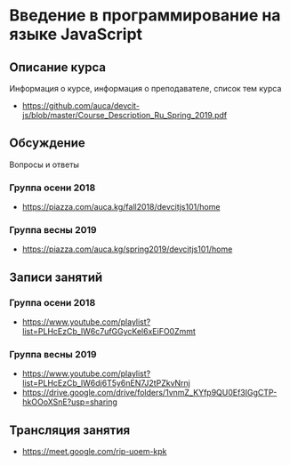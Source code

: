 # Введение в программирование на языке JavaScript

## Описание курса

Информация о курсе, информация о преподавателе, список тем курса

* <https://github.com/auca/devcit-js/blob/master/Course_Description_Ru_Spring_2019.pdf>

## Обсуждение

Вопросы и ответы

### Группа осени 2018

* <https://piazza.com/auca.kg/fall2018/devcitjs101/home>

### Группа весны 2019

* <https://piazza.com/auca.kg/spring2019/devcitjs101/home>

## Записи занятий

### Группа осени 2018

* <https://www.youtube.com/playlist?list=PLHcEzCb_lW6c7ufGGycKel6xEiFO0Zmmt>

### Группа весны 2019

* <https://www.youtube.com/playlist?list=PLHcEzCb_lW6dj6T5y6nEN7J2tPZkvNrnj>
* <https://drive.google.com/drive/folders/1vnmZ_KYfp9QU0Ef3IGgCTP-hkOOoXSnE?usp=sharing>

## Трансляция занятия

* <https://meet.google.com/rip-uoem-kpk>

